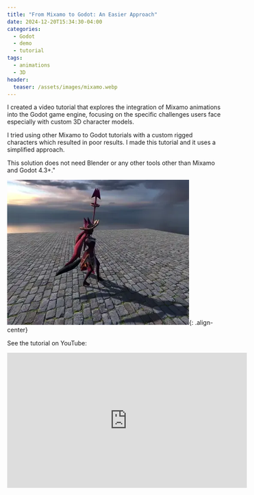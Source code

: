 ```yaml
---
title: "From Mixamo to Godot: An Easier Approach"
date: 2024-12-20T15:34:30-04:00
categories:
  - Godot
  - demo
  - tutorial
tags:
  - animations
  - 3D
header:
  teaser: /assets/images/mixamo.webp
---
```

I created a video tutorial that explores the integration of Mixamo animations into the Godot game engine, focusing on the specific challenges users face especially with custom 3D character models.

I tried using other Mixamo to Godot tutorials with a custom rigged characters which resulted in  poor results.  I made this tutorial and it uses a simplified approach.
	
This solution does not need Blender or any other tools other than Mixamo and Godot 4.3+."

![image-center](/assets/images/mixamo.webp){: .align-center}

See the tutorial on YouTube:

<iframe width="560" height="315" src="https://www.youtube.com/embed/xFsEL5oAATc?si=BlXzp9u2FxRPL5QV" title="YouTube video player" frameborder="0" allow="accelerometer; autoplay; clipboard-write; encrypted-media; gyroscope; picture-in-picture; web-share" referrerpolicy="strict-origin-when-cross-origin" allowfullscreen></iframe>